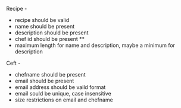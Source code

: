 Recipe -
- recipe should be valid
- name should be present
- description should be present
- chef id should be present **
- maximum length for name and description, maybe a minimum for description 

Ceft -
- chefname should be present
- email should be present
- email address should be vaild format
- email sould be unique, case insensitive
- size restrictions on email and chefname
